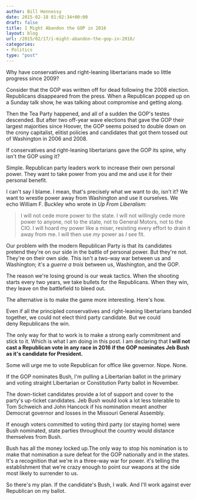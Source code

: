 ```yaml
---
author: Bill Hennessy
date: 2015-02-18 01:02:34+00:00
draft: false
title: I Might Abandon the GOP in 2016
layout: blog
url: /2015/02/17/i-might-abandon-the-gop-in-2016/
categories:
- Politics
type: "post"
---
```


Why have conservatives and right-leaning libertarians made so little progress since 2009?

Consider that the GOP was written off for dead following the 2008 election. Republicans disappeared from the press. When a Republican popped up on a Sunday talk show, he was talking about compromise and getting along.

Then the Tea Party happened, and all of a sudden the GOP's testes descended. But after two off-year wave elections that gave the GOP their largest majorities since Hoover, the GOP seems poised to double down on the crony capitalist, elitist policies and candidates that got them tossed out of Washington in 2006 and 2008.

If conservatives and right-leaning libertarians gave the GOP its spine, why isn't the GOP using it?

Simple. Republican party leaders work to increase their own personal power. They want to take power from you and me and use it for their personal benefit.

I can't say I blame. I mean, that's precisely what we want to do, isn't it? We want to wrestle power away from Washington and use it ourselves. We echo William F. Buckley who wrote in _Up From Liberalism:_



> I will not cede more power to the state. I will not willingly cede more power to anyone, not to the state, not to General Motors, not to the CIO. I will hoard my power like a miser, resisting every effort to drain it away from me. I will then use _my_ power as _I_ see fit.



Our problem with the modern Republican Party is that its candidates pretend they're on our side in the battle of personal power. But they're not. They're on their own side. This isn't a two-way war between us and Washington; it's a _guerre a trois_ between us, Washington, and the GOP.

The reason we're losing ground is our weak tactics. When the shooting starts every two years, we take bullets for the Republicans. When they win, they leave on the battlefield to bleed out.

The alternative is to make the game more interesting. Here's how.

Even if all the principled conservatives and right-leaning libertarians banded together, we could not elect third party candidate. But we could deny Republicans the win.

The only way for that to work is to make a strong early commitment and stick to it. Which is what I am doing in this post. I am declaring that **I will not cast a Republican vote in any race in 2016 if the GOP nominates Jeb Bush as it's candidate for President.**

Some will urge me to vote Republican for office like governor. Nope. None.

If the GOP nominates Bush, I'm pulling a Libertarian ballot in the primary and voting straight Libertarian or Constitution Party ballot in November.

The down-ticket candidates provide a lot of support and cover to the party's up-ticket candidates. Jeb Bush would look a lot less tolerable to Tom Schweich and John Hancock if his nomination meant another Democrat governor and losses in the Missouri General Assembly.

If enough voters committed to voting third party (or staying home) were Bush nominated, state parties throughout the country would distance themselves from Bush.

Bush has all the money locked up.The only way to stop his nomination is to make that nomination a sure defeat for the GOP nationally and in the states. It's a recognition that we're in a three-way war for power. it's telling the establishment that we're crazy enough to point our weapons at the side most likely to surrender to us.

So there's my plan. If the candidate's Bush, I walk. And I'll work against ever Republican on my ballot.


